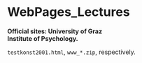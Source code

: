 # WebPages_Lectures

__Official sites: 
University of Graz  
Institute of Psychology.__

`testkonst2001.html`, `www_*.zip`, respectively.
